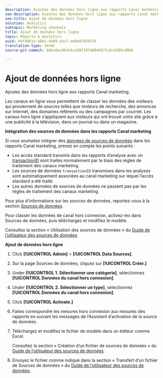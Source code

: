 ```yaml
---
description: Ajoutez des données hors ligne aux rapports Canal marketing.
seo-description: Ajoutez des données hors ligne aux rapports Canal marketing.
seo-title: Ajout de données hors ligne
solution: Analytics
subtopic: Marketing channels
title: Ajout de données hors ligne
topic: Reports & Analytics
uuid: bbf4661a-b6b1-4a89-a3cf-ae8dd785d37d
translation-type: tm+mt
source-git-commit: 0dbc8ac9b416ce50f197a884bb71c6cd389cd0bb

---
```



# Ajout de données hors ligne

Ajoutez des données hors ligne aux rapports Canal marketing.

Les canaux en ligne vous permettent de classer les données des visiteurs qui proviennent de sources telles que moteurs de recherche, des annonces sur Internet, des domaines référents ou des campagnes par courriel. Les canaux hors ligne s’appliquent aux visiteurs qui ont trouvé votre site grâce à une publicité à la télévision, dans un journal ou dans un magazine.

**Intégration des sources de données dans les rapports Canal marketing**

Si vous souhaitez intégrer des [données de sources de données](https://marketing.adobe.com/resources/help/en_US/sc/datasources/c_faq.html) dans les rapports Canal marketing, prenez en compte les points suivants :

* Les accès standard transmis dans les rapports d’analyse avec un [transactionID](https://marketing.adobe.com/resources/help/en_US/sc/datasources/c_Transaction_ID.html) sont traités normalement par le biais des règles de traitement des canaux marketing.
* Les sources de données `transactionID` transmises dans les analyses sont automatiquement associées au canal marketing sur lequel l’accès standard a été traité.
* Les autres données de sources de données ne passent pas par les règles de traitement des canaux marketing.

Pour plus d’informations sur les sources de données, reportez-vous à la section [Sources de données](https://marketing.adobe.com/resources/help/en_US/sc/datasources/index.html).

Pour classer les données de canal hors connexion, activez-les dans Sources de données, puis téléchargez et modifiez le modèle.

Consultez la section « Utilisation des sources de données » du [Guide de l’utilisateur des sources de données](https://marketing.adobe.com/resources/help/en_US/sc/datasources/index.html).

**Ajout de données hors ligne**

1. Click **[!UICONTROL Admin]** &gt; **[!UICONTROL Data Sources]**.
1. Sur la page Sources de données, cliquez sur **[!UICONTROL Créer.]**
1. Under **[!UICONTROL 1. Sélectionner une catégorie]**, sélectionnez **[!UICONTROL Données du canal hors connexion]**.
1. Under **[!UICONTROL 2. Sélectionner un type]**, sélectionnez **[!UICONTROL Données du canal hors connexion]**.
1. Click **[!UICONTROL Activate.]**
1. Faites correspondre les mesures hors connexion aux mesures des rapports en suivant les messages de l’Assistant d’activation de la source de données.
1. Téléchargez et modifiez le fichier de modèle dans un éditeur comme Excel.

   Consultez la section « Création d’un fichier de sources de données » du [Guide de l’utilisateur des sources de données](https://marketing.adobe.com/resources/help/en_US/sc/datasources/index.html).

1. Envoyez le fichier comme indiqué dans la section « Transfert d’un fichier de Sources de données » du [Guide de l’utilisateur des sources de données](https://marketing.adobe.com/resources/help/en_US/sc/datasources/index.html).
